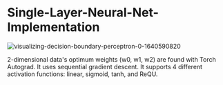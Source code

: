 # Single-Layer-Neural-Net-Implementation
![visualizing-decision-boundary-perceptron-0-1640590820](https://github.com/sertaci/Single-Layer-Neural-Net-Implementation/assets/74237094/2b2ee2aa-2eff-4932-a92c-f577df6f37a1)

2-dimensional data's optimum weights (w0, w1, w2) are found with Torch Autograd. It uses sequential gradient descent. It supports 4 different activation functions: linear, sigmoid, tanh, and ReQU. 
